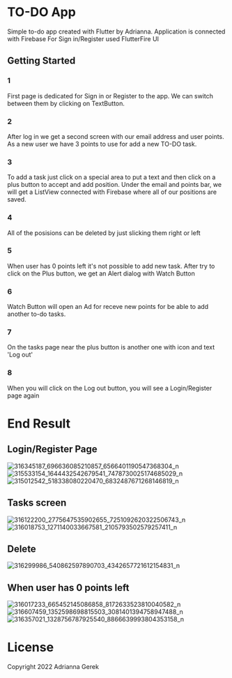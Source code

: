 # TO-DO App

Simple to-do app created with Flutter by Adrianna.
Application is connected with Firebase
For Sign in/Register used FlutterFire UI

## Getting Started
### 1
First page is dedicated for Sign in or Register to the app.
We can switch between them by clicking on TextButton.

### 2
After log in we get a second screen with our email address and user points.
As a new user we have 3 points to use for add a new TO-DO task.

### 3
To add a task just click on a special area to put a text and then click on a plus button to accept and add position.
Under the email and points bar, we will get a ListView connected with Firebase where all of our positions are saved.

### 4
All of the posisions can be deleted by just slicking them right or left

### 5
When user has 0 points left it's not possible to add new task.
After try to click on the Plus button, we get an Alert dialog with Watch Button

### 6
Watch Button will open an Ad for receve new points for be able to add another to-do tasks.

### 7
On the tasks page near the plus button is another one with icon and text 'Log out'

### 8
When you will click on the Log out button, you will see a Login/Register page again
 
# End Result
## Login/Register Page
![316345187_696636085210857_6566401190547368304_n](https://user-images.githubusercontent.com/96209947/203595082-7f5504cf-9cfd-4a7b-b277-ed17bdcf793c.png)
![315533154_1644432542679541_7478730025174685029_n](https://user-images.githubusercontent.com/96209947/203595168-3f23c8dc-7eef-42c5-8fe7-801aff15000a.png)
![315012542_518338080220470_6832487671268146819_n](https://user-images.githubusercontent.com/96209947/203601141-84a1f9f4-e743-4230-9297-aae9ac49ae12.png)

## Tasks screen
![316122200_2775647535902655_7251092620322506743_n](https://user-images.githubusercontent.com/96209947/203601570-0bcbc7f5-66d7-49e4-90cf-6eaa4ff5ccb1.png)
![316018753_1271140033667581_2105793502579257411_n](https://user-images.githubusercontent.com/96209947/203601713-cc4a524c-9216-43fa-9ab6-bfea9ddd005d.png)

## Delete
![316299986_540862597890703_4342657721612154831_n](https://user-images.githubusercontent.com/96209947/203601856-5144bb5a-da57-4f4d-bd9b-79ae17e890b7.png)

## When user has 0 points left 
![316017233_665452145086858_8172633523810040582_n](https://user-images.githubusercontent.com/96209947/203602021-b55516c1-c111-4d93-ae87-626706f7cb1a.png)
![316607459_1352598698815503_3081401394758947488_n](https://user-images.githubusercontent.com/96209947/203602071-b72ad7ee-7bf0-4159-89e9-54649a21b965.png)
![316357021_1328756787925540_8866639993804353158_n](https://user-images.githubusercontent.com/96209947/203602117-fe455f77-6ee2-4f0c-90e4-998a89397de3.png)

# License
Copyright 2022 Adrianna Gerek
